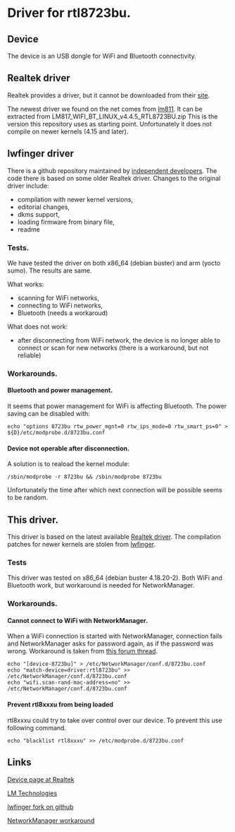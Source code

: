 # Driver for rtl8723bu.

## Device

The device is an USB dongle for WiFi and Bluetooth connectivity.

## Realtek driver

Realtek provides a driver, but it cannot be downloaded from their [site][Realtek].

The newest driver we found on the net comes from [lm811][lm811].
It can be extracted from LM817_WIFI_BT_LINUX_v4.4.5_RTL8723BU.zip
This is the version this repository uses as starting point.
Unfortunately it does not compile on newer kernels (4.15 and later).

## lwfinger driver

There is a github repository maintained by [independent developers][lwfinger].
The code there is based on some older Realtek driver.
Changes to the original driver include:
- compilation with newer kernel versions,
- editorial changes,
- dkms support,
- loading firmware from binary file,
- readme

### Tests.

We have tested the driver on both x86_64 (debian buster) and arm (yocto sumo).
The results are same.

What works:
- scanning for WiFi networks,
- connecting to WiFi networks,
- Bluetooth (needs a workaroud)

What does not work:
- after disconnecting from WiFi network, the device is no longer able to connect
or scan for new networks (there is a workaround, but not reliable)

### Workarounds.

#### Bluetooth and power management.

It seems that power management for WiFi is affecting Bluetooth.
The power saving can be disabled with:
```
echo "options 8723bu rtw_power_mgnt=0 rtw_ips_mode=0 rtw_smart_ps=0" > ${D}/etc/modprobe.d/8723bu.conf
```

#### Device not operable after disconnection.

A solution is to reaload the kernel module:
```
/sbin/modprobe -r 8723bu && /sbin/modprobe 8723bu
```
Unfortunately the time after which next connection will be possible seems to be
random.

## This driver.

This driver is based on the latest available [Realtek driver][lm811].
The compilation patches for newer kernels are stolen from [lwfinger][lwfinger].

### Tests

This driver was tested on x86_64 (debian buster 4.18.20-2).
Both WiFi and Bluetooth work, but workaround is needed for NetworkManager.

### Workarounds.

#### Cannot connect to WiFi with NetworkManager.

When a WiFi connection is started with NetworkManager, connection fails and
NetworkManager asks for password again, as if the password was wrong. Workaround
is taken from [this forum thread][nm_workaround_thread].
```
echo "[device-8723bu]" > /etc/NetworkManager/conf.d/8723bu.conf
echo "match-device=driver:rtl8723bu" >> /etc/NetworkManager/conf.d/8723bu.conf
echo "wifi.scan-rand-mac-address=no" >> /etc/NetworkManager/conf.d/8723bu.conf
```

#### Prevent rtl8xxxu from being loaded
rtl8xxxu could try to take over control over our device.
To prevent this use following command.
```
echo "blacklist rtl8xxxu" >> /etc/modprobe.d/8723bu.conf
```

## Links

[Device page at Realtek][Realtek]

[LM Technologies][lm811]

[lwfinger fork on github][lwfinger]

[NetworkManager workaround][nm_workaround_thread]


[Realtek]: https://www.realtek.com/en/products/communications-network-ics/item/rtl8723bu
[lm811]: https://www.lm-technologies.com/product/wifi-and-bluetooth-usb-module-4-0-dual-mode-class-1-lm811/
[lwfinger]: https://github.com/lwfinger/rtl8723bu
[nm_workaround_thread]: https://github.com/diederikdehaas/rtl8812AU/issues/71
